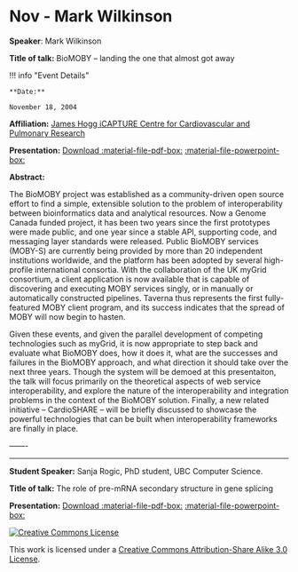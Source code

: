 # Nov - Mark Wilkinson

**Speaker**: Mark Wilkinson

**Title of talk:** BioMOBY – landing the one that almost got away

!!! info "Event Details"
    
    
    **Date:**
    
    November 18, 2004

**Affiliation:** [James Hogg iCAPTURE Centre for Cardiovascular and Pulmonary Research](http://www.icapture.ubc.ca/)

**Presentation:** [Download :material-file-pdf-box:](https://drive.google.com/file/d/1ptDmn2GRaJ5AGPnSlIY1wkygQFoL1YHy/view?usp=sharing) [:material-file-powerpoint-box:](https://drive.google.com/file/d/1Enl4G2XIaRGQiIfGsdZrMxvxAi-P1S2M/view?usp=sharing)

**Abstract:**

The BioMOBY project was established as a community-driven open source effort to find a simple, extensible solution to the problem of interoperability between bioinformatics data and analytical resources. Now a Genome Canada funded project, it has been two years since the first prototypes were made public, and one year since a stable API, supporting code, and messaging layer standards were released. Public BioMOBY services (MOBY-S) are currently being provided by more than 20 independent institutions worldwide, and the platform has been adopted by several high-profile international consortia. With the collaboration of the UK myGrid consortium, a client application is now available that is capable of discovering and executing MOBY services singly, or in manually or automatically constructed pipelines. Taverna thus represents the first fully-featured MOBY client program, and its success indicates that the spread of MOBY will now begin to hasten.

Given these events, and given the parallel development of competing technologies such as myGrid, it is now appropriate to step back and evaluate what BioMOBY does, how it does it, what are the successes and failures in the BioMOBY approach, and what direction it should take over the next three years. Though the system will be demoed at this presentaiton, the talk will focus primarily on the theoretical aspects of web service interoperability, and explore the nature of the interoperability and integration problems in the context of the BioMOBY solution. Finally, a new related initiative – CardioSHARE – will be briefly discussed to showcase the powerful technologies that can be built when interoperability frameworks are finally in place.

——-

---

**Student Speaker:** Sanja Rogic, PhD student, UBC Computer Science.

**Title of talk:** The role of pre-mRNA secondary structure in gene splicing

**Presentation:** [Download :material-file-pdf-box:](https://drive.google.com/file/d/1KoFWZ7I8wZ7dmYkAN1z7Wf-M-QTCksMK/view?usp=sharing) [:material-file-powerpoint-box:](https://drive.google.com/file/d/10QVAaMyBPpwy3fh7b7LAE3hmxdhORHyP/view?usp=sharing)

[![Creative Commons License](http://i.creativecommons.org/l/by-sa/3.0/80x15.png)](http://creativecommons.org/licenses/by-sa/3.0/)

This work is licensed under a [Creative Commons Attribution-Share Alike 3.0 License](http://creativecommons.org/licenses/by-sa/3.0/).

